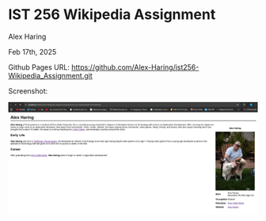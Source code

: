 # IST 256 Wikipedia Assignment

Alex Haring

Feb 17th, 2025

Github Pages URL: https://github.com/Alex-Haring/ist256-Wikipedia_Assignment.git

Screenshot:

![Screenshot of Assignment](Wikipedia%20Assignment.png)